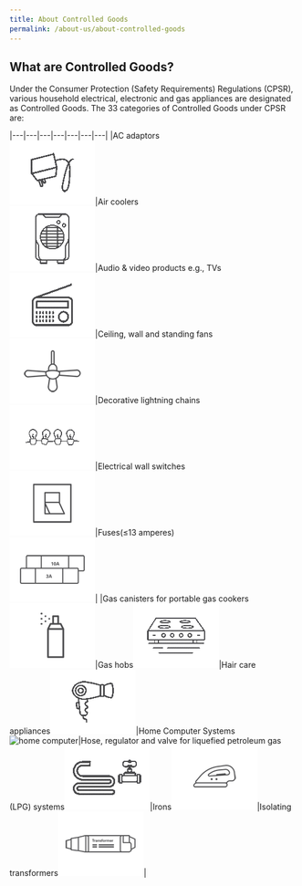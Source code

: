 ```yaml
---
title: About Controlled Goods
permalink: /about-us/about-controlled-goods
---
```

## What are Controlled Goods?
Under the Consumer Protection (Safety Requirements) Regulations (CPSR), various household electrical, electronic and gas appliances are designated as Controlled Goods. The 33 categories of Controlled Goods under CPSR are:

|---|---|---|---|---|---|---|
|AC adaptors<br>![ac adaptors](/images/about-us/33-categories-controlled-goods/ac-adaptors.png)|Air coolers<br>![air cooler](/images/about-us/33-categories-controlled-goods/air-cooler.png)|Audio & video products e.g., TVs<br>![audio & video products](/images/about-us/33-categories-controlled-goods/audio-video.png)|Ceiling, wall and standing fans<br>![fans](/images/about-us/33-categories-controlled-goods/fans.png)|Decorative lightning chains<br>![decorative lignting chains](/images/about-us/33-categories-controlled-goods/deco-light-chain.png)|Electrical wall switches<br>![wall switches](/images/about-us/33-categories-controlled-goods/wall-switch.png)|Fuses(≤13 amperes)<br>![fuse](/images/about-us/33-categories-controlled-goods/fuse.png)|
|Gas canisters for portable gas cookers![gas canisters](/images/about-us/33-categories-controlled-goods/gas-canister.png)|Gas hobs![gas hobs](/images/about-us/33-categories-controlled-goods/gas-cooking.png)|Hair care appliances![hair care appliances](/images/about-us/33-categories-controlled-goods/hair-care.png)|Home Computer Systems![home computer](/images/about-us/33-categories-controlled-goods/home-computer.png)|Hose, regulator and valve for liquefied petroleum gas (LPG) systems![components of LPG](/images/about-us/33-categories-controlled-goods/components-lpg.png)|Irons![iron](/images/about-us/33-categories-controlled-goods/iron.png)|Isolating transformers![isolating transformers](/images/about-us/33-categories-controlled-goods/transformer-downlight-fitting.png)|

